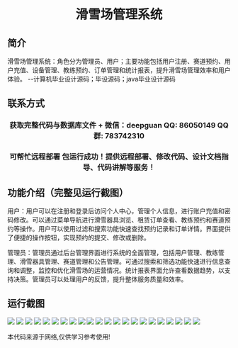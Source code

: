 <p><h1 align="center">滑雪场管理系统</h1></p>

## 简介
滑雪场管理系统：角色分为管理员、用户；主要功能包括用户注册、赛道预约、用户充值、设备管理、教练预约、订单管理和统计报表，提升滑雪场管理效率和用户体验。    --计算机毕业设计源码；毕设源码；java毕业设计源码


## 联系方式
<p><h3 align="center">获取完整代码与数据库文件 + 微信：deepguan QQ: 86050149 QQ群: 783742310</h3></p>
<p><h3 align="center">可帮忙远程部署 包运行成功！提供远程部署、修改代码、设计文档指导、代码讲解等服务！</h3></p>

## 功能介绍（完整见运行截图）
用户：用户可以在注册和登录后访问个人中心，管理个人信息，进行账户充值和密码修改。可以通过菜单导航进行滑雪器具浏览、租赁订单查看、教练预约和赛道预约等操作。用户可以使用过滤和搜索功能快速查找预约记录和订单详情。界面提供了便捷的操作按钮，实现预约的提交、修改或删除。

管理员：管理员通过后台管理界面进行系统的全面管理，包括用户管理、教练管理、滑雪器具管理、赛道管理和公告管理。可通过搜索和筛选功能快速进行信息查询和调整，监控和优化滑雪场的运营情况。统计报表界面允许查看数据趋势，以支持决策。管理员可以处理用户的反馈，提升整体服务质量和效率。


## 运行截图
![](https://bs-1329754181.cos.ap-shanghai.myqcloud.com/spring/SkiResortManagementSystem/img/001.jpg)
![](https://bs-1329754181.cos.ap-shanghai.myqcloud.com/spring/SkiResortManagementSystem/img/002.jpg)
![](https://bs-1329754181.cos.ap-shanghai.myqcloud.com/spring/SkiResortManagementSystem/img/003.jpg)
![](https://bs-1329754181.cos.ap-shanghai.myqcloud.com/spring/SkiResortManagementSystem/img/004.jpg)
![](https://bs-1329754181.cos.ap-shanghai.myqcloud.com/spring/SkiResortManagementSystem/img/005.jpg)
![](https://bs-1329754181.cos.ap-shanghai.myqcloud.com/spring/SkiResortManagementSystem/img/006.jpg)
![](https://bs-1329754181.cos.ap-shanghai.myqcloud.com/spring/SkiResortManagementSystem/img/007.jpg)
![](https://bs-1329754181.cos.ap-shanghai.myqcloud.com/spring/SkiResortManagementSystem/img/008.jpg)
![](https://bs-1329754181.cos.ap-shanghai.myqcloud.com/spring/SkiResortManagementSystem/img/009.jpg)
![](https://bs-1329754181.cos.ap-shanghai.myqcloud.com/spring/SkiResortManagementSystem/img/010.jpg)
![](https://bs-1329754181.cos.ap-shanghai.myqcloud.com/spring/SkiResortManagementSystem/img/011.jpg)
![](https://bs-1329754181.cos.ap-shanghai.myqcloud.com/spring/SkiResortManagementSystem/img/012.jpg)
![](https://bs-1329754181.cos.ap-shanghai.myqcloud.com/spring/SkiResortManagementSystem/img/013.jpg)
![](https://bs-1329754181.cos.ap-shanghai.myqcloud.com/spring/SkiResortManagementSystem/img/014.jpg)
![](https://bs-1329754181.cos.ap-shanghai.myqcloud.com/spring/SkiResortManagementSystem/img/015.jpg)
![](https://bs-1329754181.cos.ap-shanghai.myqcloud.com/spring/SkiResortManagementSystem/img/016.jpg)
![](https://bs-1329754181.cos.ap-shanghai.myqcloud.com/spring/SkiResortManagementSystem/img/017.jpg)
![](https://bs-1329754181.cos.ap-shanghai.myqcloud.com/spring/SkiResortManagementSystem/img/018.jpg)
![](https://bs-1329754181.cos.ap-shanghai.myqcloud.com/spring/SkiResortManagementSystem/img/019.jpg)
![](https://bs-1329754181.cos.ap-shanghai.myqcloud.com/spring/SkiResortManagementSystem/img/020.jpg)
![](https://bs-1329754181.cos.ap-shanghai.myqcloud.com/spring/SkiResortManagementSystem/img/021.jpg)
![](https://bs-1329754181.cos.ap-shanghai.myqcloud.com/spring/SkiResortManagementSystem/img/022.jpg)

<p>本代码来源于网络,仅供学习参考使用!</p>
